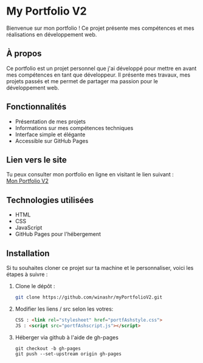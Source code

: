 # My Portfolio V2

Bienvenue sur mon portfolio ! Ce projet présente mes compétences et mes réalisations en développement web.

## À propos

Ce portfolio est un projet personnel que j'ai développé pour mettre en avant mes compétences en tant que développeur. Il présente mes travaux, mes projets passés et me permet de partager ma passion pour le développement web.

## Fonctionnalités

- Présentation de mes projets
- Informations sur mes compétences techniques
- Interface simple et élégante
- Accessible sur GitHub Pages

## Lien vers le site

Tu peux consulter mon portfolio en ligne en visitant le lien suivant :  
[Mon Portfolio V2](https://winashr.github.io/myPortfolioV2/)

## Technologies utilisées

- HTML
- CSS
- JavaScript
- GitHub Pages pour l'hébergement

## Installation

Si tu souhaites cloner ce projet sur ta machine et le personnaliser, voici les étapes à suivre :

1. Clone le dépôt :

   ```bash
   git clone https://github.com/winashr/myPortfolioV2.git
   ```
2. Modifier les liens / src selon les votres:
   ```html
   CSS : <link rel="stylesheet" href="portfAshstyle.css">
   JS : <script src="portfAshscript.js"></script>
   ```
3. Héberger via github à l'aide de gh-pages
   ```
   git checkout -b gh-pages
   git push --set-upstream origin gh-pages
   ```

